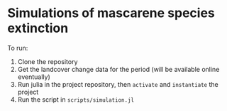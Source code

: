# Simulations of mascarene species extinction

To run: 

1. Clone the repository 
2. Get the landcover change data for the period (will be available online eventually)
3. Run julia in the project repository, then `activate` and `instantiate` the project
4. Run the script in `scripts/simulation.jl`

